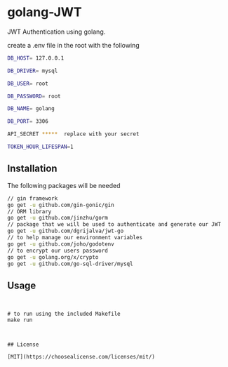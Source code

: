 # golang-JWT

JWT Authentication using golang.


create a .env file in the root with the following 
```bash
DB_HOST= 127.0.0.1                       

DB_DRIVER= mysql                          

DB_USER= root

DB_PASSWORD= root

DB_NAME= golang

DB_PORT= 3306 

API_SECRET *****  replace with your secret

TOKEN_HOUR_LIFESPAN=1
```

## Installation

The following packages will be needed 

```bash
// gin framework
go get -u github.com/gin-gonic/gin
// ORM library
go get -u github.com/jinzhu/gorm
// package that we will be used to authenticate and generate our JWT
go get -u github.com/dgrijalva/jwt-go
// to help manage our environment variables
go get -u github.com/joho/godotenv
// to encrypt our users password
go get -u golang.org/x/crypto
go get -u github.com/go-sql-driver/mysql
```

## Usage

```golang


# to run using the included Makefile
make run



## License

[MIT](https://choosealicense.com/licenses/mit/)
